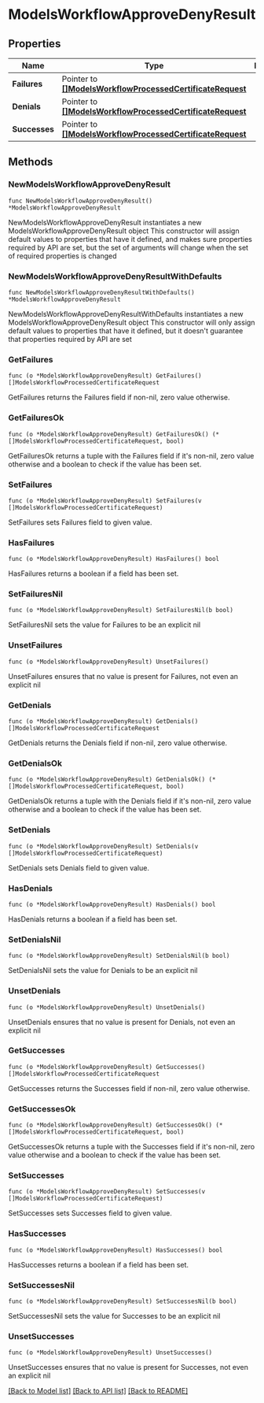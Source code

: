 # ModelsWorkflowApproveDenyResult

## Properties

Name | Type | Description | Notes
------------ | ------------- | ------------- | -------------
**Failures** | Pointer to [**[]ModelsWorkflowProcessedCertificateRequest**](ModelsWorkflowProcessedCertificateRequest.md) |  | [optional] 
**Denials** | Pointer to [**[]ModelsWorkflowProcessedCertificateRequest**](ModelsWorkflowProcessedCertificateRequest.md) |  | [optional] 
**Successes** | Pointer to [**[]ModelsWorkflowProcessedCertificateRequest**](ModelsWorkflowProcessedCertificateRequest.md) |  | [optional] 

## Methods

### NewModelsWorkflowApproveDenyResult

`func NewModelsWorkflowApproveDenyResult() *ModelsWorkflowApproveDenyResult`

NewModelsWorkflowApproveDenyResult instantiates a new ModelsWorkflowApproveDenyResult object
This constructor will assign default values to properties that have it defined,
and makes sure properties required by API are set, but the set of arguments
will change when the set of required properties is changed

### NewModelsWorkflowApproveDenyResultWithDefaults

`func NewModelsWorkflowApproveDenyResultWithDefaults() *ModelsWorkflowApproveDenyResult`

NewModelsWorkflowApproveDenyResultWithDefaults instantiates a new ModelsWorkflowApproveDenyResult object
This constructor will only assign default values to properties that have it defined,
but it doesn't guarantee that properties required by API are set

### GetFailures

`func (o *ModelsWorkflowApproveDenyResult) GetFailures() []ModelsWorkflowProcessedCertificateRequest`

GetFailures returns the Failures field if non-nil, zero value otherwise.

### GetFailuresOk

`func (o *ModelsWorkflowApproveDenyResult) GetFailuresOk() (*[]ModelsWorkflowProcessedCertificateRequest, bool)`

GetFailuresOk returns a tuple with the Failures field if it's non-nil, zero value otherwise
and a boolean to check if the value has been set.

### SetFailures

`func (o *ModelsWorkflowApproveDenyResult) SetFailures(v []ModelsWorkflowProcessedCertificateRequest)`

SetFailures sets Failures field to given value.

### HasFailures

`func (o *ModelsWorkflowApproveDenyResult) HasFailures() bool`

HasFailures returns a boolean if a field has been set.

### SetFailuresNil

`func (o *ModelsWorkflowApproveDenyResult) SetFailuresNil(b bool)`

 SetFailuresNil sets the value for Failures to be an explicit nil

### UnsetFailures
`func (o *ModelsWorkflowApproveDenyResult) UnsetFailures()`

UnsetFailures ensures that no value is present for Failures, not even an explicit nil
### GetDenials

`func (o *ModelsWorkflowApproveDenyResult) GetDenials() []ModelsWorkflowProcessedCertificateRequest`

GetDenials returns the Denials field if non-nil, zero value otherwise.

### GetDenialsOk

`func (o *ModelsWorkflowApproveDenyResult) GetDenialsOk() (*[]ModelsWorkflowProcessedCertificateRequest, bool)`

GetDenialsOk returns a tuple with the Denials field if it's non-nil, zero value otherwise
and a boolean to check if the value has been set.

### SetDenials

`func (o *ModelsWorkflowApproveDenyResult) SetDenials(v []ModelsWorkflowProcessedCertificateRequest)`

SetDenials sets Denials field to given value.

### HasDenials

`func (o *ModelsWorkflowApproveDenyResult) HasDenials() bool`

HasDenials returns a boolean if a field has been set.

### SetDenialsNil

`func (o *ModelsWorkflowApproveDenyResult) SetDenialsNil(b bool)`

 SetDenialsNil sets the value for Denials to be an explicit nil

### UnsetDenials
`func (o *ModelsWorkflowApproveDenyResult) UnsetDenials()`

UnsetDenials ensures that no value is present for Denials, not even an explicit nil
### GetSuccesses

`func (o *ModelsWorkflowApproveDenyResult) GetSuccesses() []ModelsWorkflowProcessedCertificateRequest`

GetSuccesses returns the Successes field if non-nil, zero value otherwise.

### GetSuccessesOk

`func (o *ModelsWorkflowApproveDenyResult) GetSuccessesOk() (*[]ModelsWorkflowProcessedCertificateRequest, bool)`

GetSuccessesOk returns a tuple with the Successes field if it's non-nil, zero value otherwise
and a boolean to check if the value has been set.

### SetSuccesses

`func (o *ModelsWorkflowApproveDenyResult) SetSuccesses(v []ModelsWorkflowProcessedCertificateRequest)`

SetSuccesses sets Successes field to given value.

### HasSuccesses

`func (o *ModelsWorkflowApproveDenyResult) HasSuccesses() bool`

HasSuccesses returns a boolean if a field has been set.

### SetSuccessesNil

`func (o *ModelsWorkflowApproveDenyResult) SetSuccessesNil(b bool)`

 SetSuccessesNil sets the value for Successes to be an explicit nil

### UnsetSuccesses
`func (o *ModelsWorkflowApproveDenyResult) UnsetSuccesses()`

UnsetSuccesses ensures that no value is present for Successes, not even an explicit nil

[[Back to Model list]](../README.md#documentation-for-models) [[Back to API list]](../README.md#documentation-for-api-endpoints) [[Back to README]](../README.md)


